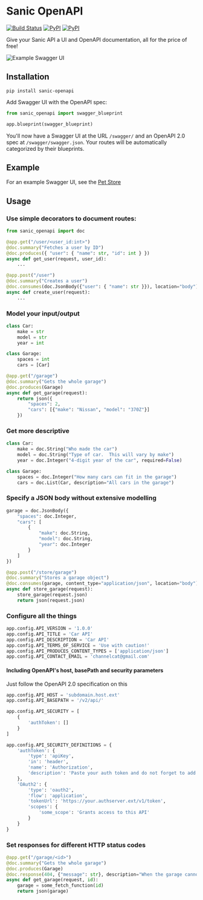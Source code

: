 # Sanic OpenAPI

[![Build Status](https://travis-ci.org/huge-success/sanic-openapi.svg?branch=master)](https://travis-ci.org/huge-success/sanic-openapi)
[![PyPI](https://img.shields.io/pypi/v/sanic-openapi.svg)](https://pypi.python.org/pypi/sanic-openapi/)
[![PyPI](https://img.shields.io/pypi/pyversions/sanic-openapi.svg)](https://pypi.python.org/pypi/sanic-openapi/)

Give your Sanic API a UI and OpenAPI documentation, all for the price of free!

![Example Swagger UI](images/code-to-ui.png?raw=true "Swagger UI")

## Installation

```shell
pip install sanic-openapi
```

Add Swagger UI with the OpenAPI spec:

```python
from sanic_openapi import swagger_blueprint

app.blueprint(swagger_blueprint)
```

You'll now have a Swagger UI at the URL `/swagger/` and an OpenAPI 2.0 spec at `/swagger/swagger.json`.
Your routes will be automatically categorized by their blueprints.

## Example

For an example Swagger UI, see the [Pet Store](http://petstore.swagger.io/)

## Usage

### Use simple decorators to document routes:

```python
from sanic_openapi import doc

@app.get("/user/<user_id:int>")
@doc.summary("Fetches a user by ID")
@doc.produces({ "user": { "name": str, "id": int } })
async def get_user(request, user_id):
    ...

@app.post("/user")
@doc.summary("Creates a user")
@doc.consumes(doc.JsonBody({"user": { "name": str }}), location="body")
async def create_user(request):
    ...
```

### Model your input/output

```python
class Car:
    make = str
    model = str
    year = int

class Garage:
    spaces = int
    cars = [Car]

@app.get("/garage")
@doc.summary("Gets the whole garage")
@doc.produces(Garage)
async def get_garage(request):
    return json({
        "spaces": 2,
        "cars": [{"make": "Nissan", "model": "370Z"}]
    })

```

### Get more descriptive

```python
class Car:
    make = doc.String("Who made the car")
    model = doc.String("Type of car.  This will vary by make")
    year = doc.Integer("4-digit year of the car", required=False)

class Garage:
    spaces = doc.Integer("How many cars can fit in the garage")
    cars = doc.List(Car, description="All cars in the garage")
```

### Specify a JSON body without extensive modelling

```python
garage = doc.JsonBody({
    "spaces": doc.Integer,
    "cars": [
        {
            "make": doc.String,
            "model": doc.String,
            "year": doc.Integer
        }
    ]
})

@app.post("/store/garage")
@doc.summary("Stores a garage object")
@doc.consumes(garage, content_type="application/json", location="body")
async def store_garage(request):
    store_garage(request.json)
    return json(request.json)
```


### Configure all the things

```python
app.config.API_VERSION = '1.0.0'
app.config.API_TITLE = 'Car API'
app.config.API_DESCRIPTION = 'Car API'
app.config.API_TERMS_OF_SERVICE = 'Use with caution!'
app.config.API_PRODUCES_CONTENT_TYPES = ['application/json']
app.config.API_CONTACT_EMAIL = 'channelcat@gmail.com'
```

#### Including OpenAPI's host, basePath and security parameters

Just follow the OpenAPI 2.0 specification on this

``` python
app.config.API_HOST = 'subdomain.host.ext'
app.config.API_BASEPATH = '/v2/api/'

app.config.API_SECURITY = [
    {
        'authToken': []
    }
]

app.config.API_SECURITY_DEFINITIONS = {
    'authToken': {
        'type': 'apiKey', 
        'in': 'header', 
        'name': 'Authorization', 
        'description': 'Paste your auth token and do not forget to add "Bearer " in front of it'
    }, 
    'OAuth2': {
        'type': 'oauth2', 
        'flow': 'application', 
        'tokenUrl': 'https://your.authserver.ext/v1/token', 
        'scopes': {
            'some_scope': 'Grants access to this API'
        }
    }
}

```

### Set responses for different HTTP status codes

```python
@app.get("/garage/<id>")
@doc.summary("Gets the whole garage")
@doc.produces(Garage)
@doc.response(404, {"message": str}, description="When the garage cannot be found")
async def get_garage(request, id):
    garage = some_fetch_function(id)
    return json(garage)
```